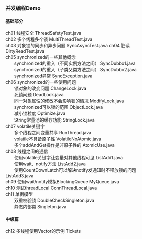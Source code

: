 ### 并发编程Demo
#### 基础部分
ch01 线程安全 ThreadSafetyTest.java  
ch02 多个线程多个锁 MultiThreadTest.java  
ch03 对象锁的同步和异步问题 SyncAsyncTest.java
ch04 脏读 DirtyReadTest.java  
ch05 synchronized的一些其他概念  
&#8195;&#8195;synchronized的重入（不同实例方法之间） SyncDubbo1.java  
&#8195;&#8195;synchronized的重入（子类父类方法之间） SyncDubbo2.java  
&#8195;&#8195;synchronized异常 SyncException.java  
ch06 synchronized的一些使用问题  
&#8195;&#8195;锁对象的改变问题 ChangeLock.java  
&#8195;&#8195;死锁问题 DeadLock.java  
&#8195;&#8195;同一对象属性的修改不会影响锁的情况 ModifyLock.java  
&#8195;&#8195;synchronized可以锁的范围 ObjectLock.java  
&#8195;&#8195;减小锁粒度 Optimize.java  
&#8195;&#8195;String常量池的缓存功能 StringLock.java  
ch07 volatile关键字  
&#8195;&#8195;多个线程之间变量共享 RunThread.java  
&#8195;&#8195;volatile不具备原子性 VolatileNoAtomic.java  
&#8195;&#8195;多个addAndGet操作是非原子性的 AtomicUse.java  
ch08 线程之间的通信  
&#8195;&#8195;使用volatile关键字让变量对其他线程可见 ListAdd1.java  
&#8195;&#8195;使用wait、notify方法 ListAdd2.java  
&#8195;&#8195;使用CountDownLatch可以解决notify发通知时不释放锁的问题 ListAdd3.java  
ch09 使用wait/notify模拟BlockingQueue MyQueue.java  
ch10 测试threadLocal ConnThreadLocal.java  
ch11 单例模型  
&#8195;&#8195;双重校验锁 DoubleCheckSingleton.java  
&#8195;&#8195;静态内部类 Singleton.java  

#### 中级篇
ch12 多线程使用Vector的示例 Tickets